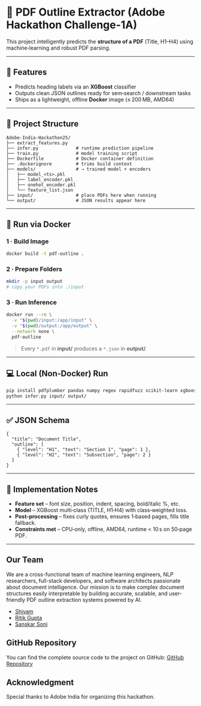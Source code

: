 # 📄 PDF Outline Extractor (Adobe Hackathon Challenge-1A)

This project intelligently predicts the **structure of a PDF** (Title, H1–H4) using machine‑learning and robust PDF parsing.

---

## 🚀 Features

* Predicts heading labels via an **XGBoost** classifier
* Outputs clean JSON outlines ready for sem‑search / downstream tasks
* Ships as a lightweight, offline **Docker** image (≤ 200 MB, AMD64)

---

## 📂 Project Structure

```text
Adobe-India-Hackathon25/
├── extract_features.py   
├── infer.py              # runtime prediction pipeline
├── train.py              # model training script 
├── Dockerfile            # Docker container definition
├── .dockerignore         # trims build context
├── models/               # ⇢ trained model + encoders
│   ├── model_<ts>.pkl
│   ├── label_encoder.pkl
│   ├── onehot_encoder.pkl
│   └── feature_list.json
├── input/                # place PDFs here when running
└── output/               # JSON results appear here
```

---

## 🐳 Run via Docker

### 1 · Build Image

```bash
docker build -t pdf-outline .
```

### 2 · Prepare Folders

```bash
mkdir -p input output
# copy your PDFs into ./input
```

### 3 · Run Inference

```bash
docker run --rm \
  -v "$(pwd)/input:/app/input" \
  -v "$(pwd)/output:/app/output" \
  --network none \
  pdf-outline
```

> Every `*.pdf` in **input/** produces a `*.json` in **output/**.

---

## 💻 Local (Non‑Docker) Run

```bash
pip install pdfplumber pandas numpy regex rapidfuzz scikit-learn xgboost joblib
python infer.py input/ output/
```

---

## ✅ JSON Schema

```jsonc
{
  "title": "Document Title",
  "outline": [
    { "level": "H1", "text": "Section 1", "page": 1 },
    { "level": "H2", "text": "Subsection", "page": 2 }
  ]
}
```

---

## 📌 Implementation Notes

* **Feature set** – font size, position, indent, spacing, bold/italic %, etc.
* **Model** – XGBoost multi‑class (TITLE, H1‑H4) with class‑weighted loss.
* **Post‑processing** – fixes curly quotes, ensures 1‑based pages, fills title fallback.
* **Constraints met** – CPU‑only, offline, AMD64, runtime < 10 s on 50‑page PDF.

---
## Our Team
We are a cross-functional team of machine learning engineers, NLP researchers, full-stack developers, and software architects passionate about document intelligence. Our mission is to make complex document structures easily interpretable by building accurate, scalable, and user-friendly PDF outline extraction systems powered by AI.


- [Shivam](https://github.com/itshivams)
- [Ritik Gupta](https://github.com/ritikgupta06)
- [Sanskar Soni](https://github.com/sunscar-sony)


## GitHub Repository
You can find the complete source code to the project on GitHub:
[GitHub Repository](https://github.com/itshivams/PDF-Outline-Extractor/)

## Acknowledgment
Special thanks to Adobe India for organizing this hackathon.
